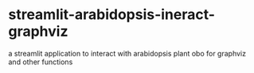 # streamlit-arabidopsis-ineract-graphviz
a streamlit application to interact with arabidopsis plant obo for graphviz and other functions

